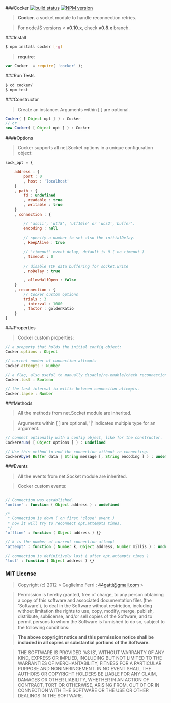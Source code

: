 ###Cocker
[![build status](https://travis-ci.org/rootslab/cocker.png?branch=master)](https://travis-ci.org/rootslab/cocker) [![NPM version](https://badge.fury.io/js/cocker.png)](http://badge.fury.io/js/cocker)
> **__Cocker__**. a socket module to handle reconnection retries.

> For nodeJS versions < __v0.10.x__, check __v0.8.x__ branch.

###Install

```bash
$ npm install cocker [-g]
```

> __require__:

```javascript
var Cocker  = require( 'cocker' );
```

###Run Tests

```bash
$ cd cocker/
$ npm test
```

###Constructor

> Create an instance. Arguments within [ ] are optional.

```javascript
Cocker( [ Object opt ] ) : Cocker
// or
new Cocker( [ Object opt ] ) : Cocker
```

####Options

> Cocker supports all net.Socket options in a unique configuration object:

```javascript
sock_opt = {

    address : {
        port : 0
        , host : 'localhost'
    }
    , path : {
        fd : undefined
        , readable : true
        , writable : true
    }
    , connection : {

        // 'ascii', 'utf8', 'utf16le' or 'ucs2','buffer'.
        encoding : null
        
        // specify a number to set also the initialDelay.
        , keepAlive : true
        
        // 'timeout' event delay, default is 0 ( no timeout )
        , timeout : 0
        
        // disable TCP data buffering for socket.write
        , noDelay : true

        , allowHalfOpen : false
    }
    , reconnection : {
        // Cocker custom options
        trials : 3
        , interval : 1000
        , factor : goldenRatio
    }
}
```

###Properties

> Cocker custom properties:

```javascript
// a property that holds the initial config object:
Cocker.options : Object

// current number of connection attempts
Cocker.attempts : Number

// a flag, also useful to manually disable/re-enable/check reconnection-loop
Cocker.lost : Boolean

// the last interval in millis between conneciton attempts.
Cocker.lapse : Number
```

###Methods

> All the methods from net.Socket module are inherited.

> Arguments within [ ] are optional, '|' indicates multiple type for an argument.

```javascript
// connect optionally with a config object, like for the constructor.
Cocker#run( [ Object options ] ) : undefined

// Use this method to end the connection without re-connecting.
Cocker#bye( Buffer data | String message [, String encoding ] ) : undefined
```

###Events

> All the events from net.Socket module are inherited.

> Cocker custom events:

```javascript

// Connection was established.
'online' : function ( Object address ) : undefined

/*
 * Connection is down ( on first 'close' event )
 * now it will try to reconnect opt.attempts times.
 */
'offline' : function ( Object address ) {}

// k is the number of current connection attempt
'attempt' : function ( Number k, Object address, Number millis ) : undefined

// connection is definitively lost ( after opt.attempts times )
'lost' : function ( Object address ) {}

```

### MIT License

> Copyright (c) 2012 &lt; Guglielmo Ferri : 44gatti@gmail.com &gt;

> Permission is hereby granted, free of charge, to any person obtaining
> a copy of this software and associated documentation files (the
> 'Software'), to deal in the Software without restriction, including
> without limitation the rights to use, copy, modify, merge, publish,
> distribute, sublicense, and/or sell copies of the Software, and to
> permit persons to whom the Software is furnished to do so, subject to
> the following conditions:

> __The above copyright notice and this permission notice shall be
> included in all copies or substantial portions of the Software.__

> THE SOFTWARE IS PROVIDED 'AS IS', WITHOUT WARRANTY OF ANY KIND,
> EXPRESS OR IMPLIED, INCLUDING BUT NOT LIMITED TO THE WARRANTIES OF
> MERCHANTABILITY, FITNESS FOR A PARTICULAR PURPOSE AND NONINFRINGEMENT.
> IN NO EVENT SHALL THE AUTHORS OR COPYRIGHT HOLDERS BE LIABLE FOR ANY
> CLAIM, DAMAGES OR OTHER LIABILITY, WHETHER IN AN ACTION OF CONTRACT,
> TORT OR OTHERWISE, ARISING FROM, OUT OF OR IN CONNECTION WITH THE
> SOFTWARE OR THE USE OR OTHER DEALINGS IN THE SOFTWARE.
